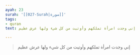 ```yaml
---
ayah: 23
surah: '[[027-Surah|سورة]]'
tags:
- quran
text: إني وجدت امرأة تملكهم وأوتيت من كل شيء ولها عرش عظيم

---
```

> إني وجدت امرأة تملكهم وأوتيت من كل شيء ولها عرش عظيم
